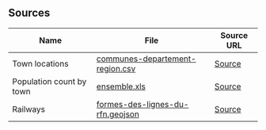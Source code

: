 ## Sources

| Name                     | File                                                                      | Source URL                                                                                            |
| ------------------------ | ------------------------------------------------------------------------- | ----------------------------------------------------------------------------------------------------- |
| Town locations           | [communes-departement-region.csv](data/communes-departement-region.csv)   | [Source](https://www.data.gouv.fr/fr/datasets/communes-de-france-base-des-codes-postaux/)             |
| Population count by town | [ensemble.xls](data/ensemble.xls)                                         | [Source](https://www.insee.fr/fr/statistiques/2387611?sommaire=2119504)                               |
| Railways                 | [formes-des-lignes-du-rfn.geojson](data/formes-des-lignes-du-rfn.geojson) | [Source](https://www.data.gouv.fr/fr/datasets/fichier-de-formes-des-lignes-du-reseau-ferre-national/) |
